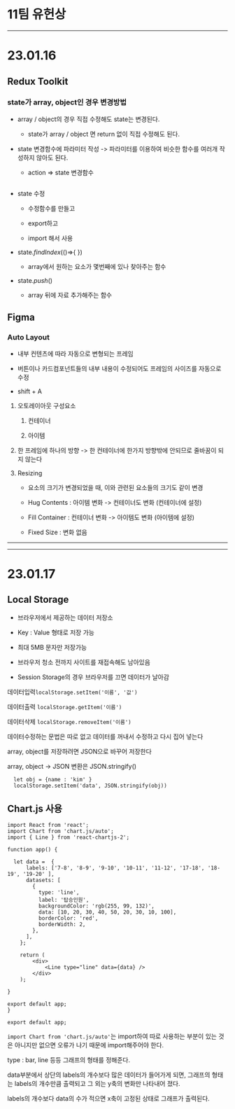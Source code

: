 # 11팀 유헌상

---

# 23.01.16

## Redux Toolkit

### state가 array, object인 경우 변경방법

- array / object의 경우 직접 수정해도 state는 변경된다.
  
  - state가 array / object 면 return 없이 직접 수정해도 된다.

- state 변경함수에 파라미터 작성 -> 파라미터를 이용하여 비슷한 함수를 여러개 작성하지 않아도 된다.
  
  - action => state 변경함수
  
  ```
  
  ```

- state 수정
  
  - 수정함수를 만들고
  
  - export하고
  
  - import 해서 사용

- state._findIndex_(()=>{ })
  
  - array에서 원하는 요소가 몇번째에 있나 찾아주는 함수

- state._push_()
  
  - array 뒤에 자료 추가해주는 함수

## Figma

### Auto Layout

- 내부 컨텐츠에 따라 자동으로 변형되는 프레임

- 버튼이나 카드컴포넌트들의 내부 내용이 수정되어도 프레임의 사이즈를 자동으로 수정

- shift + A
1. 오토레이아웃 구성요소
   
   1. 컨테이너
   
   2. 아이템

2. 한 프레임에 하나의 방향 -> 한 컨테이너에 한가지 방향밖에 안되므로 줄바꿈이 되지 않는다

3. Resizing
   
   - 요소의 크기가 변경되었을 때, 이와 관련된 요소들의 크기도 같이 변경
   
   - Hug Contents : 아이템 변화 -> 컨테이너도 변화 (컨테이너에 설정)
   
   - Fill Container : 컨테이너 변화 -> 아이템도 변화 (아이템에 설정)
   
   - Fixed Size : 변화 없음

---

---

# 23.01.17

## Local Storage

- 브라우저에서 제공하는 데이터 저장소

- Key : Value 형태로 저장 가능

- 최대 5MB 문자만 저장가능

- 브라우저 청소 전까지 사이트를 재접속해도 남아있음

- Session Storage의 경우 브라우저를 끄면 데이터가 날아감



데이터입력```localStorage.setItem('이름', '값')```

데이터출력 `localStorage.getItem('이름')`

데이터삭제 `localStorage.removeItem('이름')`

데이터수정하는 문법은 따로 없고 데이터를 꺼내서 수정하고 다시 집어 넣는다



array, object를 저장하려면 JSON으로 바꾸어 저장한다

array, object -> JSON 변환은 JSON.stringify()

```
  let obj = {name : 'kim' }
  localStorage.setItem('data', JSON.stringify(obj))
```



## Chart.js 사용

```
import React from 'react';
import Chart from 'chart.js/auto';
import { Line } from 'react-chartjs-2';

function app() {

  let data =  {
      labels: ['7-8', '8-9', '9-10', '10-11', '11-12', '17-18', '18-19', '19-20' ],
      datasets: [
        {
          type: 'line',
          label: '탑승인원',
          backgroundColor: 'rgb(255, 99, 132)',
          data: [10, 20, 30, 40, 50, 20, 30, 10, 100],
          borderColor: 'red',
          borderWidth: 2,
        },
      ],
    };
    
	return (
    	<div>
        	<Line type="line" data={data} />
        </div>
    );
    
}

export default app;  
}

export default app;
```

`import Chart from 'chart.js/auto'`는 import하여 따로 사용하는 부분이 있는 것은 아니지만 없으면 오류가 나기 때문에 import해주어야 한다.

type : bar, line 등등 그래프의 형태를 정해준다.

data부분에서  상단의 labels의 개수보다 많은 데이터가 들어가게 되면, 그래프의 형태는 labels의 개수만큼 출력되고 그 외는 y축의 변화만 나타내어 졌다.

labels의 개수보다 data의 수가 적으면 x축이 고정된 상태로 그래프가 출력된다.
